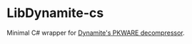 # LibDynamite-cs
Minimal C# wrapper for [Dynamite's PKWARE decompressor](https://github.com/twogood/dynamite).
